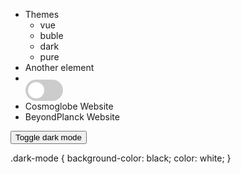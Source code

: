 <ul>
  <li>Themes
    <ul>
      <li><a data-theme="vue">vue</a></li>
      <li><a data-theme="buble">buble</a></li>
      <li><a data-theme="dark">dark</a></li>
      <li><a data-theme="pure">pure</a></li>
    </ul>
  </li>
  <li>Another element</li>
  <li>
    <!-- Rounded switch -->
    <label class="switch">
      <input type="checkbox" onclick="myFunction()">
      <span class="slider round"></span>
    </label>
  </li>
  <li>Cosmoglobe Website</li>
  <li>BeyondPlanck Website</li>
</ul>

<button onclick="myFunction()">Toggle dark mode</button>

.dark-mode {
  background-color: black;
  color: white;
}

<script>
function myFunction() {
   //var element = document.body;
   var element = Docsify.dom;
   element.classList.toggle("dark-mode");
}
</script>

<style>
 .demo-theme-preview a {
    padding-right: 10px;
 }

 .demo-theme-preview a:hover {
    cursor: pointer;
    text-decoration: underline;
 }
</style>

<script>
  var preview = Docsify.dom.find('.demo-theme-preview');
  var themes = Docsify.dom.findAll('[rel="stylesheet"]');

  preview.onclick = function (e) {
     var title = e.target.getAttribute('data-theme');

     themes.forEach(function (theme) {
        theme.disabled = theme.title !== title;
     });
  };
</script>

<style>
 /* The switch - the box around the slider */
.switch {
  position: relative;
  display: inline-block;
  width: 60px;
  height: 34px;
}

/* Hide default HTML checkbox */
.switch input {
  opacity: 0;
  width: 0;
  height: 0;
}

/* The slider */
.slider {
  position: absolute;
  cursor: pointer;
  top: 0;
  left: 0;
  right: 0;
  bottom: 0;
  background-color: #ccc;
  -webkit-transition: .4s;
  transition: .4s;
}

.slider:before {
  position: absolute;
  content: "";
  height: 26px;
  width: 26px;
  left: 4px;
  bottom: 4px;
  background-color: white;
  -webkit-transition: .4s;
  transition: .4s;
}

input:checked + .slider {
  background-color: #2196F3;
}

input:focus + .slider {
  box-shadow: 0 0 1px #2196F3;
}

input:checked + .slider:before {
  -webkit-transform: translateX(26px);
  -ms-transform: translateX(26px);
  transform: translateX(26px);
}

/* Rounded sliders */
.slider.round {
  border-radius: 34px;
}

.slider.round:before {
  border-radius: 50%;
} 
</style>
